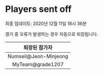 # Players sent off
최종 업데이트: 2020년 12월 11일 18시 36분


경기 중 오류가 발생하는 경우 자동으로 퇴장됩니다.


| 퇴장된 참가자 |
|:---:|
| Numseil@Jeon-Minjeong |
| MyTeam@grade1207 |